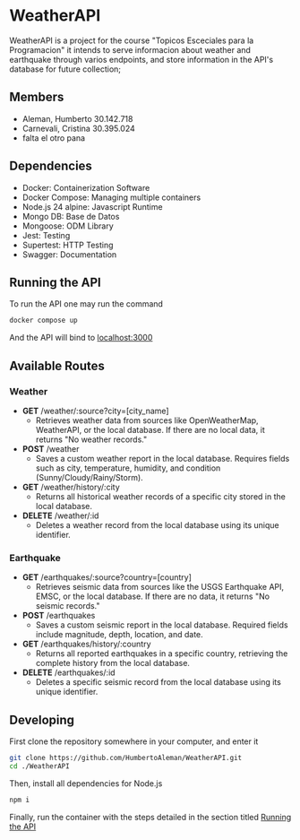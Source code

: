 # WeatherAPI

WeatherAPI is a project for the course "Topicos Esceciales para la Programacion" it intends to serve informacion about weather and earthquake through varios endpoints, and store information in the API's database for future collection;

## Members

- Aleman, Humberto 30.142.718
- Carnevali, Cristina 30.395.024
- falta el otro pana

## Dependencies

- Docker: Containerization Software
- Docker Compose: Managing multiple containers
- Node.js 24 alpine: Javascript Runtime
- Mongo DB: Base de Datos
- Mongoose: ODM Library
- Jest: Testing
- Supertest: HTTP Testing
- Swagger: Documentation

## Running the API

To run the API one may run the command

```bash
docker compose up
```

And the API will bind to [localhost:3000](127.0.0.1:3000)

## Available Routes

### Weather

- **GET** /weather/:source?city=\[city_name\]
  - Retrieves weather data from sources like OpenWeatherMap, WeatherAPI, or the local database. If there are no local data, it returns "No weather records."
- **POST** /weather
  - Saves a custom weather report in the local database. Requires fields such as city, temperature, humidity, and condition (Sunny/Cloudy/Rainy/Storm).
- **GET** /weather/history/:city
  - Returns all historical weather records of a specific city stored in the local database.
- **DELETE** /weather/:id
  - Deletes a weather record from the local database using its unique identifier.

### Earthquake

- **GET** /earthquakes/:source?country=[country]
  - Retrieves seismic data from sources like the USGS Earthquake API, EMSC, or the local database. If there are no data, it returns "No seismic records."
- **POST** /earthquakes
  - Saves a custom seismic report in the local database. Required fields include magnitude, depth, location, and date.
- **GET** /earthquakes/history/:country
  - Returns all reported earthquakes in a specific country, retrieving the complete history from the local database.
- **DELETE** /earthquakes/:id
  - Deletes a specific seismic record from the local database using its unique identifier.

## Developing

First clone the repository somewhere in your computer, and enter it

```bash
git clone https://github.com/HumbertoAleman/WeatherAPI.git
cd ./WeatherAPI
```

Then, install all dependencies for Node.js

```bash
npm i
```

Finally, run the container with the steps detailed in the section titled [Running the API](#Running-the-API)
